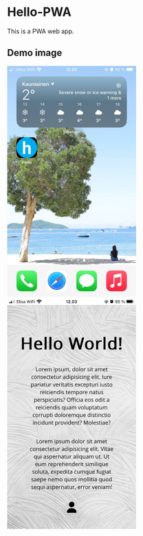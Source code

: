 # Hello-PWA
This is a PWA web app.

## Demo image
<img src="https://github.com/sallyzy0123/Hello-PWA/blob/main/images/pwa-home.jpeg?raw=true" alt="home screen" width="300"/>
<img src="https://github.com/sallyzy0123/Hello-PWA/blob/main/images/pwa-offline.jpeg?raw=true" alt="offline" width="300"/>
